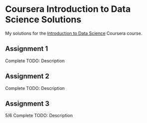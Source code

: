 Coursera Introduction to Data Science Solutions
===============================================

My solutions for the [Introduction to Data Science](https://www.coursera.org/course/datasci) Coursera course.

Assignment 1
------------
Complete
TODO: Description

Assignment 2
------------
Complete
TODO: Description

Assignment 3
------------
5/6 Complete
TODO: Description
